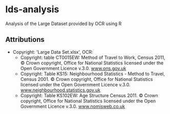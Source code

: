 # lds-analysis
Analysis of the Large Dataset provided by OCR using R

## Attributions
- Copyright: 'Large Data Set.xlsx', OCR:
  - Copyright: table CT0015EW: Method of Travel to Work, Census 2011, © Crown copyright, Office for National Statistics licensed under the Open Government Licence v.3.0. www.ons.gov.uk
  - Copyright: Table KS15: Neighbourhood Statistics - Method to Travel, Census 2001. © Crown copyright, Office for National Statistics licensed under the Open Government Licence v.3.0. www.neighbourhood.statistics.gov.uk
  - Copyright: Table KS102EW: Age Structure Census 2011. © Crown copyright, Office for National Statistics licensed under the Open Government Licence v.3.0. www.nomisweb.co.uk
